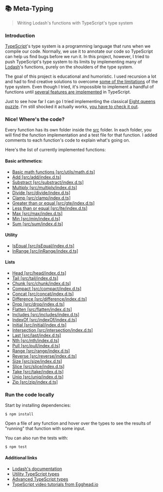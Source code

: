 ## 📚 Meta-Typing

> Writing Lodash's functions with TypeScript's type system

### Introduction

[TypeScript](https://github.com/Microsoft/TypeScript)'s type system is a programming language that runs when we compile our code. Normally, we use it to annotate our code so TypeScript can help us find bugs before we run it. In this project, however, I tried to push TypeScript's type system to its limits by implementing many of [Lodash](https://github.com/lodash/lodash)'s functions, purely on the shoulders of the type system.

The goal of this project is educational and humoristic. I used recursion a lot and had to find creative solutions to overcome [some of the limitations](https://github.com/microsoft/TypeScript/issues/28663) of the type system. Even though I tried, it's impossible to implement a handful of functions until [several features are implemented](https://github.com/microsoft/TypeScript/issues/1213) in TypeScript.

Just to see how far I can go I tried implementing the classical [Eight queens puzzle](https://en.wikipedia.org/wiki/Eight_queens_puzzle). I'm still shocked it actually works, [you have to check it out]().

### Nice! Where's the code?

Every function has its own folder inside the [src]() folder. In each folder, you will find the function implementation and a test file for that function. I added comments to each function's code to explain what's going on.

Here's the list of currently implemented functions:

#### Basic arithmetics:

- [Basic math functions [src/utils/math.d.ts]]()
- [Add [src/add/index.d.ts]]()
- [Substract [src/substract/index.d.ts]]()
- [Multiply [src/multiply/index.d.ts]]()
- [Divide [src/divide/index.d.ts]]()
- [Clamp [src/clamp/index.d.ts]]()
- [Greater than or equal [src/gte/index.d.ts]]()
- [Less than or equal [src/lte/index.d.ts]]()
- [Max [src/max/index.d.ts]]()
- [Min [src/min/index.d.ts]]()
- [Sum [src/sum/index.d.ts]]()

#### Utility

- [IsEqual [src/isEqual/index.d.ts]]()
- [InRange [src/inRange/index.d.ts]]()

#### Lists

- [Head [src/head/index.d.ts]]()
- [Tail [src/tail/index.d.ts]]()
- [Chunk [src/chunk/index.d.ts]]()
- [Compact [src/compact/index.d.ts]]()
- [Concat [src/concat/index.d.ts]]()
- [Difference [src/difference/index.d.ts]]()
- [Drop [src/drop/index.d.ts]]()
- [Flatten [src/flatten/index.d.ts]]()
- [Includes [src/includes/index.d.ts]]()
- [IndexOf [src/indexOf/index.d.ts]]()
- [Initial [src/initial/index.d.ts]]()
- [Intersection [src/intersection/index.d.ts]]()
- [Last [src/last/index.d.ts]]()
- [Nth [src/nth/index.d.ts]]()
- [Pull [src/pull/index.d.ts]]()
- [Range [src/range/index.d.ts]]()
- [Reverse [src/reverse/index.d.ts]]()
- [Size [src/size/index.d.ts]]()
- [Slice [src/slice/index.d.ts]]()
- [Take [src/take/index.d.ts]]()
- [Uniq [src/uniq/index.d.ts]]()
- [Zip [src/zip/index.d.ts]]()

### Run the code locally

Start by installing dependencies:

```
$ npm install
```

Open a file of any function and hover over the types to see the results of "running" that function with some input.

You can also run the tests with:

```
$ npm test
```

#### Additional links

- [Lodash's documentation](https://lodash.com/docs)
- [Utility TypeScript types](https://www.typescriptlang.org/docs/handbook/utility-types.html)
- [Advanced TypeScript types](https://www.typescriptlang.org/docs/handbook/advanced-types.html)
- [TypeScript video tutorials from Egghead.io](https://egghead.io/browse/languages/typescript)
